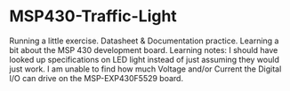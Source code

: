 # MSP430-Traffic-Light
Running a little exercise.  Datasheet &amp; Documentation practice. Learning a bit about the MSP 430 development board.  Learning notes:  I should have looked up specifications on LED light instead of just assuming they would just work. I am unable to find how much Voltage and/or Current the Digital I/O can drive on the MSP-EXP430F5529 board.
